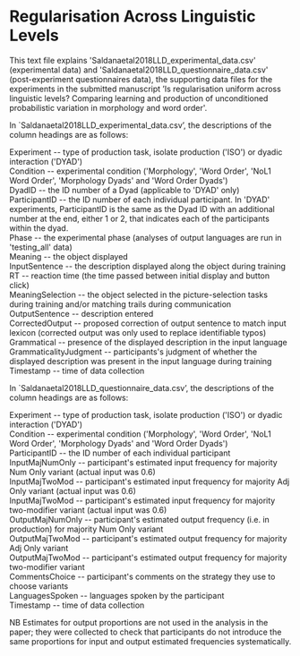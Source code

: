 # Regularisation Across Linguistic Levels

This text file explains 'Saldanaetal2018LLD_experimental_data.csv' (experimental data) and 'Saldanaetal2018LLD_questionnaire_data.csv' (post-experiment questionnaires data), the supporting data files for the experiments in the submitted manuscript ’Is regularisation uniform across linguistic levels? Comparing learning and production of unconditioned probabilistic variation in morphology and word order'.<br />

In `Saldanaetal2018LLD_experimental_data.csv’, the descriptions of the column headings are as follows:<br />

Experiment -- type of production task, isolate production ('ISO') or dyadic interaction ('DYAD')<br />
Condition -- experimental condition ('Morphology', 'Word Order', 'NoL1 Word Order', 'Morphology Dyads' and 'Word Order Dyads')<br />
DyadID -- the ID number of a Dyad (applicable to 'DYAD' only)<br />
ParticipantID -- the ID number of each individual participant. In 'DYAD' experiments, ParticipantID is the same as the Dyad ID with an additional number at the end, either 1 or 2, that indicates each of the participants within the dyad.<br />
Phase -- the experimental phase (analyses of output languages are run in 'testing_all' data)<br />
Meaning -- the object displayed<br />
InputSentence -- the description displayed along the object during training<br />
RT -- reaction time (the time passed between initial display and button click)<br />
MeaningSelection -- the object selected in the picture-selection tasks during training and/or matching trails during communication<br />
OutputSentence -- description entered<br />
CorrectedOutput -- proposed correction of output sentence to match input lexicon (corrected output was only used to replace identifiable typos)<br />
Grammatical -- presence of the displayed description in the input language<br />
GrammaticalityJudgment -- participants's judgment of whether the displayed description was present in the input language during training<br />
Timestamp -- time of data collection<br />
 

In `Saldanaetal2018LLD_questionnaire_data.csv’, the descriptions of the column headings are as follows:<br />

Experiment -- type of production task, isolate production ('ISO') or dyadic interaction ('DYAD')<br />
Condition -- experimental condition ('Morphology', 'Word Order', 'NoL1 Word Order', 'Morphology Dyads' and 'Word Order Dyads')<br />
ParticipantID -- the ID number of each individual participant<br />
InputMajNumOnly -- participant's estimated input frequency for majority Num Only variant (actual input was 0.6)<br />
InputMajTwoMod -- participant's estimated input frequency for majority Adj Only variant (actual input was 0.6)<br />
InputMajTwoMod -- participant's estimated input frequency for majority two-modifier variant (actual input was 0.6)<br />
OutputMajNumOnly -- participant's estimated output frequency (i.e. in production) for majority Num Only variant <br />
OutputMajTwoMod -- participant's estimated output frequency for majority Adj Only variant <br />
OutputMajTwoMod -- participant's estimated output frequency for majority two-modifier variant <br />
CommentsChoice -- participant's comments on the strategy they use to choose variants<br />
LanguagesSpoken -- languages spoken by the participant<br />
Timestamp -- time of data collection<br />


NB Estimates for output proportions are not used in the analysis in the paper; they were collected to check that participants do not introduce the same proportions for input and output estimated frequencies systematically. 
